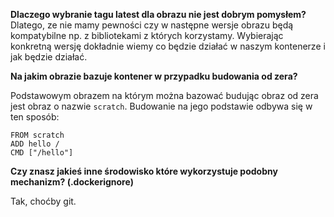 **Dlaczego wybranie tagu latest dla obrazu nie jest dobrym pomysłem?**
Dlatego, ze nie mamy pewności czy w następne wersje obrazu będą kompatybilne np. z bibliotekami z których korzystamy. Wybierając konkretną wersję dokładnie wiemy co będzie działać w naszym kontenerze i jak będzie działać.

**Na jakim obrazie bazuje kontener w przypadku budowania od zera?**

Podstawowym obrazem na którym można bazować budując obraz od zera jest obraz o nazwie `scratch`.
Budowanie na jego podstawie odbywa się w ten sposób:
```
FROM scratch
ADD hello /
CMD ["/hello"]
```

**Czy znasz jakieś inne środowisko które wykorzystuje podobny mechanizm? (.dockerignore)**

Tak, choćby git.
